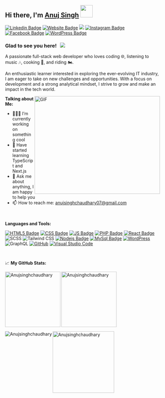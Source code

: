 ## Hi there, I'm <a href="https://anujsingh.dev/" target="_blank">Anuj Singh</a> <img src="https://media.giphy.com/media/hvRJCLFzcasrR4ia7z/giphy.gif" width="40">

[![Linkedin Badge](https://img.shields.io/badge/LinkedIn-0077B5?style=for-the-badge&logo=linkedin&logoColor=white)](https://linkedin.com/in/anuj-singh-chaudhary07/)
[![Website Badge](https://img.shields.io/badge/Website-3b5998?style=for-the-badge&logo=google-chrome&logoColor=white)](https://anujsingh-portfolio.vercel.app/)
<a href="mailto:anujsinghchaudhary07@gmail.com"><img src="https://img.shields.io/badge/Gmail-D14836?style=for-the-badge&logo=gmail&logoColor=white" /></a>
[![Instagram Badge](https://img.shields.io/badge/Instagram-E4405F?style=for-the-badge&logo=instagram&logoColor=white)](https://instagram.com/anuj_singh_chaudharyy/)
[![Facebook Badge](https://img.shields.io/badge/Facebook-1877F2?style=for-the-badge&logo=facebook&logoColor=white)](https://www.facebook.com/share/1AEbut4JZ9/?mibextid=wwXIfr)
[![WordPress Badge](https://img.shields.io/badge/Wordpress-21759B?style=for-the-badge&logo=wordpress&logoColor=white)](https://profiles.wordpress.org/anujsinghchaudhary07/)

### Glad to see you here! &nbsp; ![](https://visitor-badge.glitch.me/badge?page_id=Anujsinghchaudhary.Anujsinghchaudhary)

A passionate full-stack web developer who loves coding 🌐, listening to music 🎶, cooking 🍳, and riding 🏍️.

An enthusiastic learner interested in exploring the ever-evolving IT industry, I am eager to take on new challenges and opportunities. With a focus on development and a strong analytical mindset, I strive to grow and make an impact in the tech world.

<img align="right" alt="GIF" src="https://cdn.dribbble.com/users/1162077/screenshots/3848914/programmer.gif" width="408" height="318" />
  
**Talking about Me:**

- 👨🏻‍💻 I’m currently working on something cool
- 🚀 Have started learning TypeScript and Next.js
- 💬 Ask me about anything, I am happy to help you
- 📫 How to reach me: anujsinghchaudhary07@gmail.com

</br>

**Languages and Tools:**

[![HTML5 Badge](https://img.shields.io/badge/HTML5-E34F26?style=for-the-badge&logo=html5&logoColor=white)]()
[![CSS Badge](https://img.shields.io/badge/CSS3-1572B6?style=for-the-badge&logo=css3&logoColor=white)]()
[![JS Badge](https://img.shields.io/badge/JavaScript-F7DF1E?style=for-the-badge&logo=javascript&logoColor=black)]()
[![PHP Badge](https://img.shields.io/badge/PHP-777BB4?style=for-the-badge&logo=php&logoColor=white)]()
[![React Badge](https://img.shields.io/badge/React-20232A?style=for-the-badge&logo=react&logoColor=61DAFB)]()
![SCSS](https://img.shields.io/badge/-SCSS-CC6699?style=for-the-badge&logo=sass&logoColor=white)
![Tailwind CSS](https://img.shields.io/badge/Tailwind_CSS-38B2AC?style=for-the-badge&logo=tailwind-css&logoColor=white)
[![Nodejs Badge](https://img.shields.io/badge/Node.js-43853D?style=for-the-badge&logo=node.js&logoColor=white)]()
[![MySql Badge](https://img.shields.io/badge/MySQL-00000F?style=for-the-badge&logo=mysql&logoColor=white)]()
[![WordPress](https://img.shields.io/badge/WordPress-%23117AC9.svg?style=for-the-badge&logo=WordPress&logoColor=white)]()
![GraphQL](https://img.shields.io/badge/-GraphQL-E10098?style=for-the-badge&logo=graphql&logoColor=white)
[![GitHub](https://img.shields.io/badge/github-%23121011.svg?style=for-the-badge&logo=github&logoColor=white)]()
[![Visual Studio Code](https://img.shields.io/badge/Visual%20Studio%20Code-0078d7.svg?style=for-the-badge&logo=visual-studio-code&logoColor=white)]()

</br>

📈 **My GitHub Stats:**

<p><img align="left" height="180em" src="https://github-readme-stats.vercel.app/api?username=Anujsinghchaudhary&show_icons=true&hide_border=true&count_private=true&include_all_commits=true" alt="Anujsinghchaudhary" /></p>

<p><img align="center" height="180em" src="https://github-readme-stats.vercel.app/api/top-langs/?username=Anujsinghchaudhary&exclude_repo=KNN-Image-Classification&show_icons=true&hide_border=true&layout=compact&langs_count=8" alt="Anujsinghchaudhary" /></p>

<p><img align="left" src="https://github-readme-streak-stats.herokuapp.com/?user=Anujsinghchaudhary" alt="Anujsinghchaudhary" /></p>

<p><a href="https://github.com/ryo-ma/github-profile-trophy"><img height="200em" align="center" src="https://github-profile-trophy.vercel.app/?username=Anujsinghchaudhary" alt="Anujsinghchaudhary" /></a></p>
